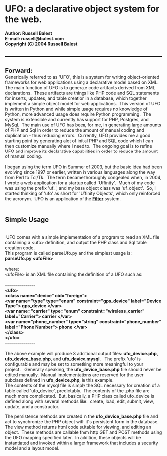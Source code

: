 <html>
<head>
  <meta http-equiv="content-type"
 content="text/html; charset=ISO-8859-1">
  <title>UFO</title>
</head>
<body>
<br>
<h1>UFO: a declarative object system for the web.</h1>
<span style="font-weight: bold;">Author: Russell Balest<br>
E-mail: russell@balest.com<br>
Copyright (C) 2004 Russell Balest<br>
<br>
</span>
<hr style="width: 100%; height: 2px;"><span style="font-weight: bold;"></span><br>
<big><big><span style="font-weight: bold;">
Forward:<br>
</span></big></big>
Generically referred to as 'UFO', this is a system for writing
object-oriented frameworks for web applications using a declarative
model based on XML.&nbsp; The main function of UFO is to generate code
artifacts derived from XML declarations.&nbsp; These artifacts are
things like PHP code and SQL statements for inserts, updates, and table
creation in a database, which together implement a simple object model
for web applications.&nbsp; This version of
UFO is written in
Python and while simple usage requires no knowledge of Python, more
advanced usage does require Python programming.&nbsp; The system is
extensible and currently has support for PHP, Postgres, and
MySql.&nbsp; The
main use of UFO has been, for me, in generating large amounts of PHP
and Sql in order to reduce the amount of manual coding and
duplication - thus reducing errors.&nbsp; Currently, UFO provides me a
good starting point by generating alot of initial PHP and SQL code
which I can then customize manually where I need to.&nbsp; The ongoing
goal is to refine UFO and improve its declarative capabilities in order
to reduce the amount of manual coding.<br>
<br>
I began using the term UFO in Summer of 2003, but the basic idea had
been evolving since 1997 or earlier, written in various languages along
the way from Perl to Tcl/Tk.&nbsp; The term became thoroughly congealed
when, in 2004, I wrote a web application for a startup called
'Uffinity'.&nbsp; Much of my code was using the prefix 'uf_', and my
base object class was 'uf_object'.&nbsp; So, I started thinking of
'ufo' as short for 'Uffinity Objects', which only reinforced the
acronym.&nbsp; 
UFO is an application of the <a href="Docs/Filter.html"><span
 style="font-weight: bold;">Filter</span></a>
system.<span style="font-style: italic;"></span><br>
&nbsp; <br>

<h2>Simple Usage<br>
</h2>
<br>
&nbsp;UFO comes with a simple implementation of a program to read an
XML file
containing a &lt;ufo&gt; definition, and output the PHP class and Sql
table creation code.<br>
This program is called parseUfo.py and the simplest usage is:<br>
<span style="font-weight: bold;">parseUfo.py &lt;ufoFile&gt;</span><br>
<br>
where:<br>
&lt;ufoFile&gt; is an XML file containing the definition of a UFO such
as:<br>
<br>
---------------<br>
<span style="font-weight: bold;">&lt;ufo&gt;</span><br
 style="font-weight: bold;">
<span style="font-weight: bold;">&lt;class name="device"
oid="foreign"&gt;</span><br style="font-weight: bold;">
<span style="font-weight: bold;">&lt;var name="type" type="enum"
constraint="gps_device" label="Device Type"&gt; gps_device &lt;/var&gt;</span><br
 style="font-weight: bold;">
<span style="font-weight: bold;">&lt;var name="carrier" type="enum"
constraint="wireless_carrier" label="Carrier"&gt; carrier &lt;/var&gt;</span><br
 style="font-weight: bold;">
<span style="font-weight: bold;">&lt;var name="phone_number"
type="string" constraint="phone_number" label="Phone Number"&gt; phone
&lt;/var&gt;</span><br style="font-weight: bold;">
<span style="font-weight: bold;">&lt;/class&gt;</span><br
 style="font-weight: bold;">
<span style="font-weight: bold;">&lt;/ufo&gt;</span><br>
---------------<br>
<br>
The above example will produce 3 additional output files:
<span style="font-weight: bold;">ufo_device.php, ufo_device_base.php</span>,
and <span style="font-weight: bold;">ufo_device.mysql</span>.&nbsp;&nbsp;
The prefix 'ufo' is
configurable and may be set to something more meaningful
to your project.&nbsp;&nbsp; Generally speaking, the
<span style="font-weight: bold;">ufo_device_base.php</span> file should
never be edited manually.&nbsp; Manual
implementations are reserved for the user subclass defined in
<span style="font-weight: bold;">ufo_device.php</span>, in this example.<br>
The contents of the mysql file is simply the SQL necessary for creation
of a table called 'ufo_device', predictably.&nbsp; The contents of the
.php file are much more complicated.&nbsp; But, basically, a PHP class
called ufo_device is defined along with several methods like:&nbsp;
create, load, edit, submit, view, update, and a constructor.&nbsp;

The persistence methods are created in the <span
 style="font-weight: bold;">ufo_device_base.php</span> file and
act to synchronize the PHP object with it's persistent
form in the database.&nbsp; The view method returns html code suitable
for viewing, and editing an object.&nbsp; These methods are callable
from http GET and POST methods using the UFO mapping specified
later.&nbsp; In addition, these objects will be instantiated and
invoked within a larger framework that includes a security model and a
layout model.<br>
</body>
</html>
